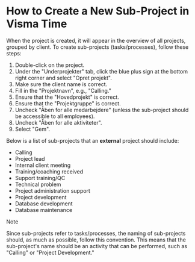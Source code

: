 # How to Create a New Sub-Project in Visma Time

When the project is created, it will appear in the overview of all projects, grouped by client. To create sub-projects (tasks/processes), follow these steps:

1. Double-click on the project.
2. Under the "Underprojekter" tab, click the blue plus sign at the bottom right corner and select "Opret projekt".
3. Make sure the client name is correct.
4. Fill in the "Projektnavn", e.g., "Calling."
5. Ensure that the "Hovedprojekt" is correct.
6. Ensure that the "Projektgruppe" is correct.
7. Uncheck "Åben for alle medarbejdere" (unless the sub-project should be accessible to all employees).
8. Uncheck "Åben for alle aktiviteter".
9. Select "Gem".

Below is a list of sub-projects that an **external** project should include:

- Calling
- Project lead
- Internal client meeting
- Training/coaching received
- Support training/QC
- Technical problem
- Project administration support
- Project development
- Database development
- Database maintenance

> [!NOTE]
> Since sub-projects refer to tasks/processes, the naming of sub-projects should, as much as possible, follow this convention. This means that the sub-project's name should be an activity that can be performed, such as "Calling" or "Project Development."

